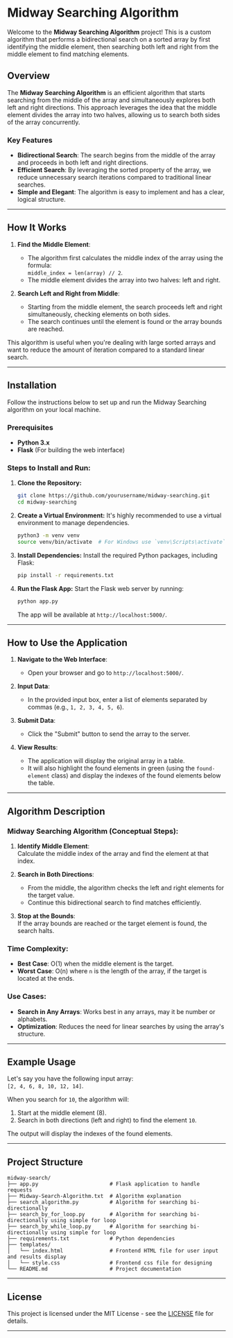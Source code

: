 # Midway Searching Algorithm

Welcome to the **Midway Searching Algorithm** project! This is a custom algorithm that performs a bidirectional search on a sorted array by first identifying the middle element, then searching both left and right from the middle element to find matching elements.

## Overview

The **Midway Searching Algorithm** is an efficient algorithm that starts searching from the middle of the array and simultaneously explores both left and right directions. This approach leverages the idea that the middle element divides the array into two halves, allowing us to search both sides of the array concurrently.

### Key Features
- **Bidirectional Search**: The search begins from the middle of the array and proceeds in both left and right directions.
- **Efficient Search**: By leveraging the sorted property of the array, we reduce unnecessary search iterations compared to traditional linear searches.
- **Simple and Elegant**: The algorithm is easy to implement and has a clear, logical structure.

---

## How It Works

1. **Find the Middle Element**: 
   - The algorithm first calculates the middle index of the array using the formula:  
     `middle_index = len(array) // 2`.
   - The middle element divides the array into two halves: left and right.

2. **Search Left and Right from Middle**: 
   - Starting from the middle element, the search proceeds left and right simultaneously, checking elements on both sides.
   - The search continues until the element is found or the array bounds are reached.

This algorithm is useful when you're dealing with large sorted arrays and want to reduce the amount of iteration compared to a standard linear search.

---

## Installation

Follow the instructions below to set up and run the Midway Searching algorithm on your local machine.

### Prerequisites
- **Python 3.x**
- **Flask** (For building the web interface)

### Steps to Install and Run:

1. **Clone the Repository:**
   ```bash
   git clone https://github.com/yourusername/midway-searching.git
   cd midway-searching
   ```

2. **Create a Virtual Environment:**
   It's highly recommended to use a virtual environment to manage dependencies.
   ```bash
   python3 -m venv venv
   source venv/bin/activate  # For Windows use `venv\Scripts\activate`
   ```

3. **Install Dependencies:**
   Install the required Python packages, including Flask:
   ```bash
   pip install -r requirements.txt
   ```

4. **Run the Flask App:**
   Start the Flask web server by running:
   ```bash
   python app.py
   ```
   The app will be available at `http://localhost:5000/`.

---

## How to Use the Application

1. **Navigate to the Web Interface**:
   - Open your browser and go to `http://localhost:5000/`.

2. **Input Data**:
   - In the provided input box, enter a list of elements separated by commas (e.g., `1, 2, 3, 4, 5, 6`).
   
3. **Submit Data**:
   - Click the "Submit" button to send the array to the server.

4. **View Results**:
   - The application will display the original array in a table.
   - It will also highlight the found elements in green (using the `found-element` class) and display the indexes of the found elements below the table.

---

## Algorithm Description

### Midway Searching Algorithm (Conceptual Steps):
1. **Identify Middle Element**:  
   Calculate the middle index of the array and find the element at that index.
   
2. **Search in Both Directions**:  
   - From the middle, the algorithm checks the left and right elements for the target value.
   - Continue this bidirectional search to find matches efficiently.
   
3. **Stop at the Bounds**:  
   If the array bounds are reached or the target element is found, the search halts.

### Time Complexity:
- **Best Case**: O(1) when the middle element is the target.
- **Worst Case**: O(n) where `n` is the length of the array, if the target is located at the ends.

### Use Cases:
- **Search in Any Arrays**: Works best in any arrays, may it be number or alphabets.
- **Optimization**: Reduces the need for linear searches by using the array's structure.

---

## Example Usage

Let's say you have the following input array:  
`[2, 4, 6, 8, 10, 12, 14]`.

When you search for `10`, the algorithm will:
1. Start at the middle element (8).
2. Search in both directions (left and right) to find the element `10`.

The output will display the indexes of the found elements.

---

## Project Structure

```plaintext
midway-search/
├── app.py                       # Flask application to handle requests
├── Midway-Search-Algorithm.txt  # Algorithm explanation
├── search_algorithm.py          # Algorithm for searching bi-directionally
├── search_by_for_loop.py        # Algorithm for searching bi-directionally using simple for loop
├── search_by_while_loop.py      # Algorithm for searching bi-directionally using simple for loop
├── requirements.txt             # Python dependencies
├── templates/
│   └── index.html               # Frontend HTML file for user input and results display
│   └── style.css                # Frontend css file for designing
└── README.md                    # Project documentation
```


---

## License

This project is licensed under the MIT License - see the [LICENSE](LICENSE) file for details.

---